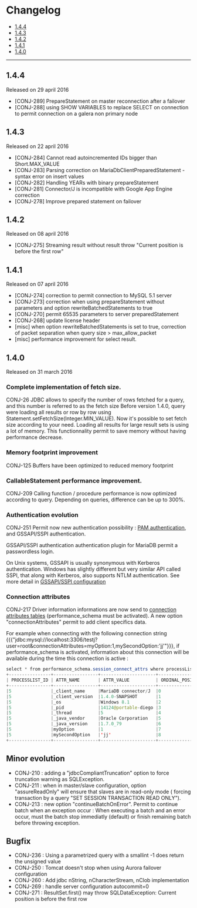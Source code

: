 # Changelog
* [1.4.4](#1.4.4)
* [1.4.3](#1.4.3)
* [1.4.2](#1.4.2)
* [1.4.1](#1.4.1)
* [1.4.0](#1.4.0)

---
## 1.4.4
Released on 29 april 2016 
* [CONJ-289] PrepareStatement on master reconnection after a failover
* [CONJ-288] using SHOW VARIABLES to replace SELECT on connection to permit connection on a galera non primary node

## 1.4.3
Released on 22 april 2016 
* [CONJ-284] Cannot read autoincremented IDs bigger than Short.MAX_VALUE
* [CONJ-283] Parsing correction on MariaDbClientPreparedStatement - syntax error on insert values
* [CONJ-282] Handling YEARs with binary prepareStatement
* [CONJ-281] Connector/J is incompatible with Google App Engine correction
* [CONJ-278] Improve prepared statement on failover

## 1.4.2
Released on 08 april 2016
* [CONJ-275] Streaming result without result throw "Current position is before the first row"


## 1.4.1
Released on 07 april 2016

* [CONJ-274] correction to permit connection to MySQL 5.1 server
* [CONJ-273] correction when using prepareStatement without parameters and option rewriteBatchedStatements to true
* [CONJ-270] permit 65535 parameters to server preparedStatement
* [CONJ-268] update license header
* [misc] when option rewriteBatchedStatements is set to true, correction of packet separation when query size > max_allow_packet
* [misc] performance improvement for select result.

## 1.4.0
Released on 31 march 2016
### Complete implementation of fetch size.
CONJ-26
JDBC allows to specify the number of rows fetched for a query, and this number is referred to as the fetch size
Before version 1.4.0, query were loading all results or row by row using Statement.setFetchSize(Integer.MIN_VALUE).
Now it's possible to set fetch size according to your need. 
Loading all results for large result sets is using a lot of memory. This functionnality permit to save memory without having performance decrease.

### Memory footprint improvement
CONJ-125
Buffers have been optimized to reduced memory footprint

### CallableStatement  performance improvement.
CONJ-209
Calling function / procedure performance is now optimized according to query. Depending on queries, difference can be up to 300%.

### Authentication evolution
CONJ-251 Permit now new authentication possibility : [PAM authentication](https://mariadb.com/kb/en/mariadb/pam-authentication-plugin/), and GSSAPI/SSPI authentication.

GSSAPI/SSPI authentication authentication plugin for MariaDB permit a passwordless login.

On Unix systems, GSSAPI is usually synonymous with Kerberos authentication. Windows has slightly different but very similar API called SSPI, that along with Kerberos, also supports NTLM authentication.
See more detail in [GSSAPI/SSPI configuration](https://github.com/MariaDB/mariadb-connector-j/blob/master/documentation/plugin/GSSAPI.md)

### Connection attributes
CONJ-217
Driver information informations are now send to [connection attributes tables](https://mariadb.com/kb/en/mariadb/performance-schema-session_connect_attrs-table/) (performance_schema must be activated).
A new option "connectionAttributes" permit to add client specifics data.

For example when connecting with the following connection string {{{"jdbc:mysql://localhost:3306/testj?user=root&connectionAttributes=myOption:1,mySecondOption:'jj'"}}}, 
if performance_schema is activated, information about this connection will be available during the time this connection is active :
``` java
select * from performance_schema.session_connect_attrs where processList_id = 5
+----------------+-----------------+---------------------+------------------+
| PROCESSLIST_ID | ATTR_NAME       | ATTR_VALUE          | ORDINAL_POSITION |
+----------------+-----------------+---------------------+------------------+
|5               |_client_name     |MariaDB connector/J  |0                 |
|5               |_client_version  |1.4.0-SNAPSHOT       |1                 |
|5               |_os              |Windows 8.1          |2                 | 
|5               |_pid             |14124@portable-diego |3                 |
|5               |_thread          |5                    |4                 |
|5               |_java_vendor     |Oracle Corporation	 |5                 |
|5               |_java_version    |1.7.0_79	         |6                 |
|5               |myOption         |1	                 |7                 |
|5               |mySecondOption   |'jj'                 |8                 |
+----------------+-----------------+---------------------+------------------+
```


## Minor evolution
* CONJ-210 : adding a "jdbcCompliantTruncation" option to force truncation warning as SQLException.
* CONJ-211 : when in master/slave configuration, option "assureReadOnly" will ensure that slaves are in read-only mode ( forcing transaction by a query "SET SESSION TRANSACTION READ ONLY"). 
* CONJ-213 : new option "continueBatchOnError". Permit to continue batch when an exception occur : When executing a batch and an error occur, must the batch stop immediatly (default) or finish remaining batch before throwing exception.

## Bugfix
* CONJ-236 : Using a parametrized query with a smallint -1 does return the unsigned value
* CONJ-250 : Tomcat doesn't stop when using Aurora failover configuration
* CONJ-260 : Add jdbc nString, nCharacterStream, nClob implementation
* CONJ-269 : handle server configuration autocommit=0
* CONJ-271 : ResultSet.first() may throw SQLDataException: Current position is before the first row
